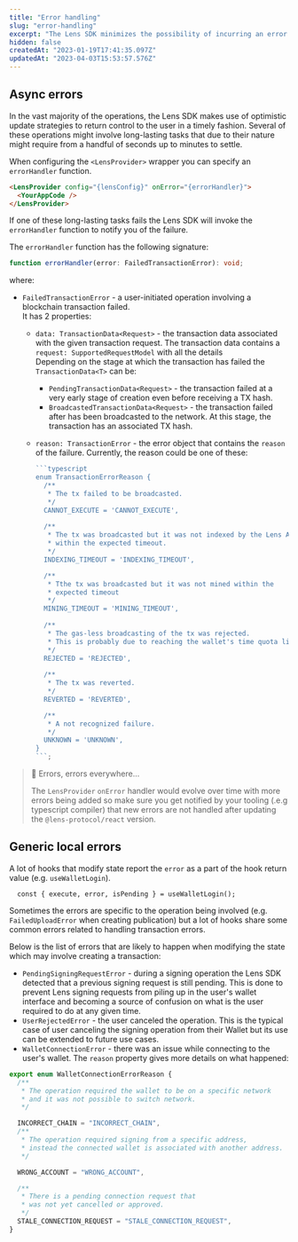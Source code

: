 ```yaml
---
title: "Error handling"
slug: "error-handling"
excerpt: "The Lens SDK minimizes the possibility of incurring an error scenario when using the Lens Protocol. Said that, there are some circumstances that could lead to errors that might require external intervention, either by you or the end-user. This page gives you an overview of these scenarios."
hidden: false
createdAt: "2023-01-19T17:41:35.097Z"
updatedAt: "2023-04-03T15:53:57.576Z"
---
```


## Async errors

In the vast majority of the operations, the Lens SDK makes use of optimistic update strategies to return control to the user in a timely fashion. Several of these operations might involve long-lasting tasks that due to their nature might require from a handful of seconds up to minutes to settle.

When configuring the `<LensProvider>` wrapper you can specify an `errorHandler` function.

```html JSX
<LensProvider config="{lensConfig}" onError="{errorHandler}">
  <YourAppCode />
</LensProvider>
```

If one of these long-lasting tasks fails the Lens SDK will invoke the `errorHandler` function to notify you of the failure.

The `errorHandler` function has the following signature:

```typescript
function errorHandler(error: FailedTransactionError): void;
```

where:

- `FailedTransactionError` - a user-initiated operation involving a blockchain transaction failed.  
  It has 2 properties:

  - `data: TransactionData<Request>` - the transaction data associated with the given transaction request. The transaction data contains a `request: SupportedRequestModel` with all the details  
    Depending on the stage at which the transaction has failed the `TransactionData<T>` can be:
    - `PendingTransactionData<Request>` - the transaction failed at a very early stage of creation even before receiving a TX hash.
    - `BroadcastedTransactionData<Request>` - the transaction failed after has been broadcasted to the network. At this stage, the transaction has an associated TX hash.
  - `reason: TransactionError` - the error object that contains the `reason` of the failure. Currently, the reason could be one of these:

    ````typescript
    ```typescript
    enum TransactionErrorReason {
      /**
       * The tx failed to be broadcasted.
       */
      CANNOT_EXECUTE = 'CANNOT_EXECUTE',
      
      /**
       * The tx was broadcasted but it was not indexed by the Lens API
       * within the expected timeout.
       */
      INDEXING_TIMEOUT = 'INDEXING_TIMEOUT',
    
      /**
       * Tthe tx was broadcasted but it was not mined within the
       * expected timeout
       */
      MINING_TIMEOUT = 'MINING_TIMEOUT',
      
      /**
       * The gas-less broadcasting of the tx was rejected.
       * This is probably due to reaching the wallet's time quota limit.
       */
      REJECTED = 'REJECTED',
      
      /**
       * The tx was reverted.
       */
      REVERTED = 'REVERTED',
    
      /**
       * A not recognized failure.
       */
      UNKNOWN = 'UNKNOWN',
    }
    ```;
    ````

> 🚧 Errors, errors everywhere...
>
> The `LensProvider` `onError` handler would evolve over time with more errors being added so make sure you get notified by your tooling (.e.g typescript compiler) that new errors are not handled after updating the `@lens-protocol/react` version.

## Generic local errors

A lot of hooks that modify state report the `error` as a part of the hook return value (e.g. `useWalletLogin`).

```
  const { execute, error, isPending } = useWalletLogin();
```

Sometimes the errors are specific to the operation being involved (e.g. `FailedUploadError` when creating publication) but a lot of hooks share some common errors related to handling transaction errors.

Below is the list of errors that are likely to happen when modifying the state which may involve creating a transaction:

- `PendingSigningRequestError` - during a signing operation the Lens SDK detected that a previous signing request is still pending. This is done to prevent Lens signing requests from piling up in the user's wallet interface and becoming a source of confusion on what is the user required to do at any given time.
- `UserRejectedError` - the user canceled the operation. This is the typical case of user canceling the signing operation from their Wallet but its use can be extended to future use cases.
- `WalletConnectionError` - there was an issue while connecting to the user's wallet. The `reason` property gives more details on what happened:

```typescript
export enum WalletConnectionErrorReason {
  /**
   * The operation required the wallet to be on a specific network
   * and it was not possible to switch network.
   */

  INCORRECT_CHAIN = "INCORRECT_CHAIN",
  /**
   * The operation required signing from a specific address,
   * instead the connected wallet is associated with another address.
   */

  WRONG_ACCOUNT = "WRONG_ACCOUNT",

  /**
   * There is a pending connection request that
   * was not yet cancelled or approved.
   */
  STALE_CONNECTION_REQUEST = "STALE_CONNECTION_REQUEST",
}
```
